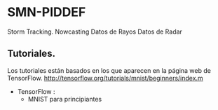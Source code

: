 # SMN-PIDDEF
Storm Tracking. Nowcasting
Datos de Rayos
Datos de Radar


## Tutoriales.
Los tutoriales están basados en los que aparecen en la página web de TensorFlow.
http://tensorflow.org/tutorials/mnist/beginners/index.m
- TensorFlow :
  - MNIST para principiantes

